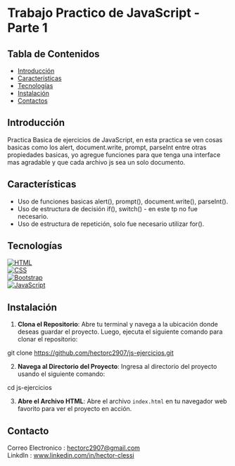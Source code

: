 # Trabajo Practico de JavaScript - Parte 1

## Tabla de Contenidos

- [Introducción](#introducción)
- [Características](#características)
- [Tecnologías](#tecnologías)
- [Instalación](#instalación)
- [Contactos](#contactos)

## Introducción

Practica Basica de ejercicios de JavaScript, en esta practica se ven cosas basicas como los alert, document.write, prompt, parseInt entre otras propiedades basicas, yo agregue funciones para que tenga una interface mas agradable y que cada archivo js sea un solo documento.

## Características

- Uso de funciones basicas alert(), prompt(), document.write(), parseInt().  
- Uso de estructura de decisión if(), switch() - en este tp no fue necesario.  
- Uso de estructura de repetición, solo fue necesario utilizar for().

## Tecnologías

[![HTML](https://img.shields.io/badge/-HTML-orange?style=flat&logo=html5&logoColor=white)](https://www.w3.org/TR/html52/)  
[![CSS](https://img.shields.io/badge/-CSS-blue?style=flat&logo=css3&logoColor=white)](https://www.w3.org/Style/CSS/)  
[![Bootstrap](https://img.shields.io/badge/-Bootstrap-purple?style=flat&logo=bootstrap&logoColor=white)](https://getbootstrap.com/)  
[![JavaScript](https://img.shields.io/badge/-JavaScript-yellow?style=flat&logo=javascript&logoColor=white)](https://developer.mozilla.org/en-US/docs/Web/JavaScript)

## Instalación

1. **Clona el Repositorio**: Abre tu terminal y navega a la ubicación donde deseas guardar el proyecto. Luego, ejecuta el siguiente comando para clonar el repositorio:
    
git clone https://github.com/hectorc2907/js-ejercicios.git
    
2. **Navega al Directorio del Proyecto**: Ingresa al directorio del proyecto usando el siguiente comando:
    
cd js-ejercicios
    
3. **Abre el Archivo HTML**: Abre el archivo `index.html` en tu navegador web favorito para ver el proyecto en acción.

## Contacto

Correo Electronico : hectorc2907@gmail.com    
LinkdIn : www.linkedin.com/in/hector-clessi